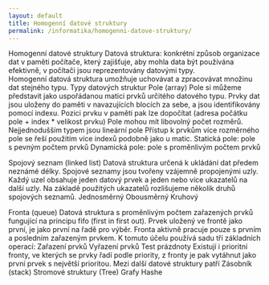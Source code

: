 ```yaml
---
layout: default
title: Homogenní datové struktury
permalink: /informatika/homogenni-datove-struktury/
---
```


Homogenní datové struktury
Datová struktura: konkrétní způsob organizace dat v paměti počítače, který zajišťuje, aby mohla data být používána efektivně, v počítači jsou reprezentovány datovými typy.  
Homogenní datová struktura umožňuje uchovávat a zpracovávat množinu dat stejného typu.
Typy datových struktur 
Pole (array)
Pole si můžeme představit jako uspořádanou matici prvků určitého datového typu.  Prvky dat jsou uloženy do paměti v navazujících blocích za sebe, a jsou identifikovány pomocí indexu. Pozici prvku v paměti pak lze dopočítat (adresa počátku pole + index * velikost prvku)
Pole mohou mít libovolný počet rozměrů. Nejjednodušším typem jsou lineární pole
Přístup k prvkům více rozměrného pole se řeší použitím více indexů podobně jako u matic. 
Statická pole: pole s pevným počtem prvků
Dynamická pole: pole s proměnlivým počtem prvků 

Spojový seznam (linked list)
Datová struktura určená k ukládání dat předem neznámé délky. Spojové seznamy jsou tvořeny vzájemně propojenými uzly. Každý uzel obsahuje jeden datový prvek a jeden nebo více ukazatelů na další uzly. 
Na základě použitých ukazatelů rozlišujeme několik druhů spojových seznamů.
Jednosměrný
Obousměrný 
Kruhový

Fronta (queue)
Datová struktura s proměnlivým počtem zařazených prvků fungující na principu fifo (first in first out). Prvek uložený ve frontě jako první, je jako první na řadě pro výběr. Fronta aktivně pracuje pouze s prvním a posledním zařazeným prvkem. K tomuto účelu používá sadu tří základních operací:
Zařazení prvků
Vyřazení prvků
Test prázdnoty 
Existují i prioritní fronty, ve kterých se prvky řadí podle priority, z fronty je pak vytáhnut jako první prvek s největší prioritou.
Mezi další datové struktury patří
Zásobník (stack)
Stromové struktury (Tree)
Grafy 
Hashe
